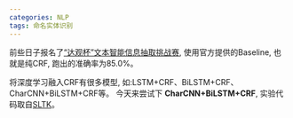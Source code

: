 ```yaml
---
categories: NLP
tags: 命名实体识别
---
```

前些日子报名了[“达观杯”文本智能信息抽取挑战赛](https://www.biendata.com/competition/datagrand/), 使用官方提供的Baseline, 也就是纯CRF, 跑出的准确率为85.0%。

将深度学习融入CRF有很多模型, 如:LSTM+CRF、BiLSTM+CRF、CharCNN+BiLSTM+CRF等。
今天来尝试下 **CharCNN+BiLSTM+CRF**, 实验代码取自[SLTK](https://github.com/liu-nlper/SLTK)。
